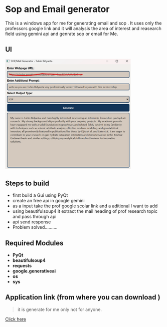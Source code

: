 # Sop and Email generator 
This is a windows app for me for generating email and sop . It uses only the professors google link and it will analysis the area of interest and reasearch field using gemini api and genrate sop or email for Me. 
 ## UI
<img src="https://github.com/tuhinbidyanta/sop-email-generator-/blob/main/ui.png" alt="Alt Text" width="400"/>

 ## Steps to build
 * first build a Gui using PyQt
 * create an free api in google gemini
 * as a input take the prof google scolar link and a aditional I want to add
 * using beautifulsoup4 it extract the mail heading of prof research topic and pass through api
 * api send response
 * Problem solved..........
 ## Required Modules
 * **PyQt**
 * **beautifulsoup4**
 * **requests**
 * **google.generativeai**
 * **os**
 * **sys**
 ## Application link (from where you can download )
 > it is generate for me only not for anyone.


[Click here](https://github.com/tuhinbidyanta/sop-email-generator-/tree/main/dist)
